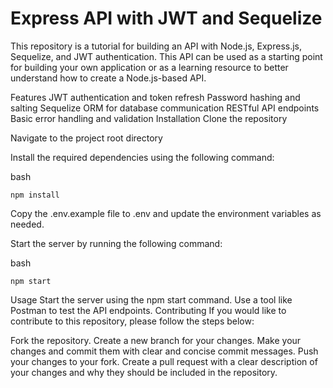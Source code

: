 # Express API with JWT and Sequelize
This repository is a tutorial for building an API with Node.js, Express.js, Sequelize, and JWT authentication. This API can be used as a starting point for building your own application or as a learning resource to better understand how to create a Node.js-based API.

Features
JWT authentication and token refresh
Password hashing and salting
Sequelize ORM for database communication
RESTful API endpoints
Basic error handling and validation
Installation
Clone the repository

Navigate to the project root directory

Install the required dependencies using the following command:

bash
```
npm install
```
Copy the .env.example file to .env and update the environment variables as needed.

Start the server by running the following command:

bash
```
npm start
```
Usage
Start the server using the npm start command.
Use a tool like Postman to test the API endpoints.
Contributing
If you would like to contribute to this repository, please follow the steps below:

Fork the repository.
Create a new branch for your changes.
Make your changes and commit them with clear and concise commit messages.
Push your changes to your fork.
Create a pull request with a clear description of your changes and why they should be included in the repository.


